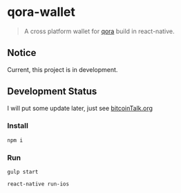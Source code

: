 # qora-wallet

> A cross platform wallet for [qora](http://qora.org) build in react-native.

## Notice

Current, this project is in development. 

## Development Status

I will put some update later, just see [bitcoinTalk.org](https://bitcointalk.org/index.php?topic=1358722.msg17641724#msg17641724)

### Install

```
npm i 
```

### Run

```
gulp start

react-native run-ios
```







